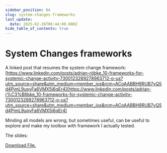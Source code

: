 ```yaml
---
sidebar_position: 64
slug: system-changes-frameworks
last_update:
  date: 2025-02-26T06:44:00.000Z
hide_table_of_contents: true
---
```


# System Changes frameworks


A linked post that resumes the system change framework: [https://www.linkedin.com/posts/adrian-röbke_10-frameworks-for-systemic-change-activity-7300123289278963712-o-us?utm_source=share&utm_medium=member_ios&rcm=ACoAABBH9RUB7yQ5d4PimL9upyFa6VMX5i6qEr4](https://www.linkedin.com/posts/adrian-r%C3%B6bke_10-frameworks-for-systemic-change-activity-7300123289278963712-o-us?utm_source=share&utm_medium=member_ios&rcm=ACoAABBH9RUB7yQ5d4PimL9upyFa6VMX5i6qEr4)


Minding all models are wrong, but sometimes useful, can be useful to explore and make my toolbox with framework I actually tested.


The slides:


<a href="/storage/1743700889972.pdf" target="_blank">Download File. </a>



      